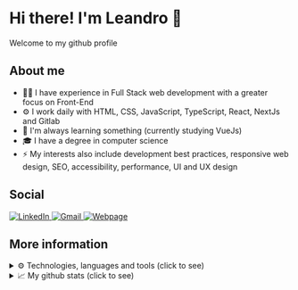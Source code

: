 # Hi there! I'm Leandro 👋

Welcome to my github profile

## About me

- 👨‍💻 I have experience in Full Stack web development with a greater focus on Front-End
- ⚙️ I work daily with HTML, CSS, JavaScript, TypeScript, React, NextJs and Gitlab
- 🌱 I'm always learning something (currently studying VueJs)
- 🎓 I have a degree in computer science
- ⚡ My interests also include development best practices, responsive web design, SEO, accessibility, performance, UI and UX design

## Social

<p>
	<a href="https://www.linkedin.com/in/leandro-ranggel" target="_blank">
		<img src="https://img.shields.io/badge/linkedin-0077B5?style=for-the-badge&logo=linkedin&logoColor=white" alt="LinkedIn">
	</a>
	<a href="mailto:leandrorangelm@gmail.com" target="_blank">
		<img src="https://img.shields.io/badge/e--mail-D14836?style=for-the-badge&logo=gmail&logoColor=white" alt="Gmail">
	</a>
	<a href="https://leorangel.github.io/" target="_blank">
		<img src="https://img.shields.io/badge/Webpage-D14836?style=for-the-badge&color=0FBD52" alt="Webpage">
	</a>
</p>

## More information

<details>
<summary>⚙️ Technologies, languages and tools (click to see)</summary>
<br />

<table>

<tr>
<td>
<ul>

#### 📋 Languages

![HTML5](https://img.shields.io/badge/html5-%23E34F26.svg?style=for-the-badge&logo=html5&logoColor=white)
![CSS3](https://img.shields.io/badge/css3-%231572B6.svg?style=for-the-badge&logo=css3&logoColor=white)
![JavaScript](https://img.shields.io/badge/javascript-%23323330.svg?style=for-the-badge&logo=javascript&logoColor=%23F7DF1E)
![TypeScript](https://img.shields.io/badge/typescript-%23007ACC.svg?style=for-the-badge&logo=typescript&logoColor=white)
![PHP](https://img.shields.io/badge/php-%23777BB4.svg?style=for-the-badge&logo=php&logoColor=white)
![Python](https://img.shields.io/badge/python-3670A0?style=for-the-badge&logo=python&logoColor=ffdd54)

</ul>
</td>
</tr>
<tr>
<td>
<ul>

#### 📚 Frameworks, Platforms and Libraries

![React](https://img.shields.io/badge/react-%2320232a.svg?style=for-the-badge&logo=react&logoColor=%2361DAFB)
![Next JS](https://img.shields.io/badge/Next-black?style=for-the-badge&logo=next.js&logoColor=white)
![Styled Components](https://img.shields.io/badge/styled--components-DB7093?style=for-the-badge&logo=styled-components&logoColor=white)
![Bootstrap](https://img.shields.io/badge/bootstrap-%23563D7C.svg?style=for-the-badge&logo=bootstrap&logoColor=white)
![WordPress](https://img.shields.io/badge/WordPress-%23117AC9.svg?style=for-the-badge&logo=WordPress&logoColor=white)
![SASS](https://img.shields.io/badge/SASS-hotpink.svg?style=for-the-badge&logo=SASS&logoColor=white)
![Jest](https://img.shields.io/badge/-jest-%23C21325?style=for-the-badge&logo=jest&logoColor=white)
![Vue.js](https://img.shields.io/badge/vuejs-%2335495e.svg?style=for-the-badge&logo=vuedotjs&logoColor=%234FC08D)
![Strapi](https://img.shields.io/badge/strapi-%232E7EEA.svg?style=for-the-badge&logo=strapi&logoColor=white)
![jQuery](https://img.shields.io/badge/jquery-%230769AD.svg?style=for-the-badge&logo=jquery&logoColor=white)
![Webpack](https://img.shields.io/badge/webpack-%238DD6F9.svg?style=for-the-badge&logo=webpack&logoColor=black)
![NodeJS](https://img.shields.io/badge/node.js-6DA55F?style=for-the-badge&logo=node.js&logoColor=white)
![Django](https://img.shields.io/badge/django-%23092E20.svg?style=for-the-badge&logo=django&logoColor=white)
![Redux](https://img.shields.io/badge/redux-%23593d88.svg?style=for-the-badge&logo=redux&logoColor=white)
![React Native](https://img.shields.io/badge/react_native-%2320232a.svg?style=for-the-badge&logo=react&logoColor=%2361DAFB)
![Laravel](https://img.shields.io/badge/laravel-%23FF2D20.svg?style=for-the-badge&logo=laravel&logoColor=white)
![TailwindCSS](https://img.shields.io/badge/tailwindcss-%2338B2AC.svg?style=for-the-badge&logo=tailwind-css&logoColor=white)

</ul>
</td>
</tr>
<tr>
<td>
<ul>

#### 🕓 Version Control

![Git](https://img.shields.io/badge/git-%23F05033.svg?style=for-the-badge&logo=git&logoColor=white)
![GitHub](https://img.shields.io/badge/github-%23121011.svg?style=for-the-badge&logo=github&logoColor=white)
![GitLab](https://img.shields.io/badge/gitlab-%23181717.svg?style=for-the-badge&logo=gitlab&logoColor=white)
![Bitbucket](https://img.shields.io/badge/bitbucket-%230047B3.svg?style=for-the-badge&logo=bitbucket&logoColor=white)

</ul>
</td>
</tr>
<tr>
<td>
<ul>

#### 🎨 Design

![Adobe Photoshop](https://img.shields.io/badge/adobe%20photoshop-%2331A8FF.svg?style=for-the-badge&logo=adobe%20photoshop&logoColor=white)
![Figma](https://img.shields.io/badge/figma-%23F24E1E.svg?style=for-the-badge&logo=figma&logoColor=white)

</ul>
</td>
</tr>
<tr>
<td>
<ul>

#### ☁️ Hosting/SaaS

![Vercel](https://img.shields.io/badge/vercel-%23000000.svg?style=for-the-badge&logo=vercel&logoColor=white)
![Firebase](https://img.shields.io/badge/firebase-%23039BE5.svg?style=for-the-badge&logo=firebase)
![Netlify](https://img.shields.io/badge/netlify-%23000000.svg?style=for-the-badge&logo=netlify&logoColor=#00C7B7)
![AWS](https://img.shields.io/badge/AWS-%23FF9900.svg?style=for-the-badge&logo=amazon-aws&logoColor=white)

</ul>
</td>
</tr>
<tr>
<td>
<ul>

#### 🥅 Other

![Unity](https://img.shields.io/badge/unity-%23000000.svg?style=for-the-badge&logo=unity&logoColor=white)
![Insomnia](https://img.shields.io/badge/Insomnia-black?style=for-the-badge&logo=insomnia&logoColor=5849BE)

</ul>
</td>
</tr>

</table>
</details>

<details>
<summary>📈 My github stats (click to see)</summary>
<br />

<table>
<tr>
<td width="59%">
	<img align="center" width="100%" alt="LeoRangel's stats" src="https://github-readme-stats.vercel.app/api?username=LeoRangel&locale=&show_icons=true&hide_border=true&count_private=true&hide=stars&title_color=fb8c00&icon_color=fb8c00"/>
	<img align="center" width="100%" alt="LeoRangel's streak" src="https://github-readme-streak-stats.herokuapp.com/?user=LeoRangel&locale=&hide_border=true&count_private=true&title_color=fb8c00&icon_color=fb8c00"/>
</td>
<td width="41%">
	<img align="center" width="100%" alt="LeoRangel's stats" src="https://github-readme-stats.vercel.app/api/top-langs?username=LeoRangel&show_icons=true&locale=&layout=&theme=vue&hide_border=true&count_private=true&langs_count=6&title_color=fb8c00&icon_color=fb8c00"/>
</td>
</tr>

</table>
</details>
